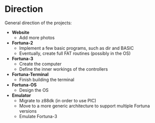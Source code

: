# Direction
General direction of the projects:

- **Website**
  - Add more photos
- **Fortuna-2**
  - Implement a few basic programs, such as dir and BASIC
  - Eventually, create full FAT routines (possibly in the OS)
- **Fortuna-3**
  - Create the computer
  - Define the inner workings of the controllers
- **Fortuna-Terminal**
  - Finish building the terminal
- **Fortuna-OS**
  - Design the OS
- **Emulator**
  - Migrate to z88dk (in order to use PIC)
  - Move to a more generic architecture to support multiple Fortuna versions
  - Emulate Fortuna-3
